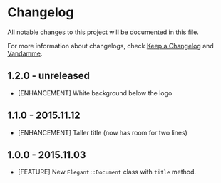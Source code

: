 # Changelog

All notable changes to this project will be documented in this file.

For more information about changelogs, check
[Keep a Changelog](http://keepachangelog.com) and
[Vandamme](http://tech-angels.github.io/vandamme).

## 1.2.0 - unreleased

* [ENHANCEMENT] White background below the logo

## 1.1.0 - 2015.11.12

* [ENHANCEMENT] Taller title (now has room for two lines)

## 1.0.0 - 2015.11.03

* [FEATURE] New `Elegant::Document` class with `title` method.
